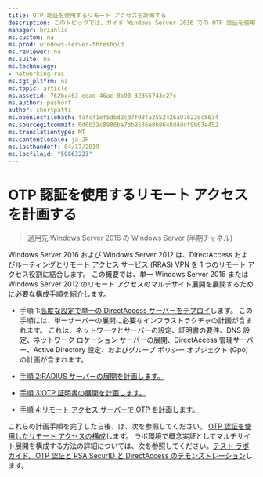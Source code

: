```yaml
---
title: OTP 認証を使用するリモート アクセスを計画する
description: このトピックでは、ガイド Windows Server 2016 での OTP 認証を使用したリモート アクセスの展開の一部です。
manager: brianlic
ms.custom: na
ms.prod: windows-server-threshold
ms.reviewer: na
ms.suite: na
ms.technology:
- networking-ras
ms.tgt_pltfrm: na
ms.topic: article
ms.assetid: 762bc463-eead-46ac-8b90-32355743c27c
ms.author: pashort
author: shortpatti
ms.openlocfilehash: fafc41ef5dbd2cd7f98fa2552426a97622ec8634
ms.sourcegitcommit: 0d0b32c8986ba7db9536e0b8648d4ddf9b03e452
ms.translationtype: MT
ms.contentlocale: ja-JP
ms.lasthandoff: 04/17/2019
ms.locfileid: "59863223"
---
```

# <a name="plan-remote-access-with-otp-authentication"></a>OTP 認証を使用するリモート アクセスを計画する

>適用先:Windows Server 2016 の Windows Server (半期チャネル)

 Windows Server 2016 および Windows Server 2012 は、DirectAccess およびルーティングとリモート アクセス サービス (RRAS) VPN を 1 つのリモート アクセス役割に結合します。 この概要では、単一 Windows Server 2016 または Windows Server 2012 のリモート アクセスのマルチサイト展開を展開するために必要な構成手順を紹介します。  
  
  
-  手順 1:[高度な設定で単一の DirectAccess サーバーをデプロイ](https://technet.microsoft.com/windows-server-docs/networking/remote-access/directaccess/single-server-advanced/deploy-a-single-directaccess-server-with-advanced-settings)します。 この手順には、単一サーバーの展開に必要なインフラストラクチャの計画が含まれます。 これは、ネットワークとサーバーの設定、証明書の要件、DNS 設定、ネットワーク ロケーション サーバーの展開、DirectAccess 管理サーバー、Active Directory 設定、およびグループ ポリシー オブジェクト (Gpo) の計画が含まれます。  
  
-   [手順 2:RADIUS サーバーの展開を計画します。](Step-2-Plan-the-RADIUS-Server-Deployment.md)  
  
-   [手順 3:OTP 証明書の展開を計画します。](Step-3-Plan-OTP-Certificate-Deployment.md)  
  
-   [手順 4:リモート アクセス サーバーで OTP を計画します。](Step-4-Plan-for-OTP-on-the-Remote-Access-Server.md)  
  
これらの計画手順を完了したら後、は、次を参照してください。 [OTP 認証を使用したリモート アクセスの構成](https://technet.microsoft.com/windows-server-docs/networking/remote-access/ras/otp/configure/configure-ra-with-otp-authentication)します。 ラボ環境で概念実証としてマルチサイト展開を構成する方法の詳細については、次を参照してください。[テスト ラボ ガイド。OTP 認証と RSA SecurID と DirectAccess のデモンストレーション](https://technet.microsoft.com/windows-server-docs/networking/remote-access/directaccess/tlg-otp-securid/test-lab-guide-demonstrate-directaccess-with-otp-authentication-and-rsa-securid)します。  
  


